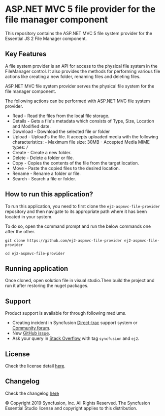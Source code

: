 # ASP.NET MVC 5 file provider for the file manager component

This repository contains the ASP.NET MVC 5 file system provider for the Essential JS 2 File Manager component.

## Key Features

A file system provider is an API for access to the physical file system in the FileManager control. It also provides the methods for performing various file actions like creating a new folder, renaming files and deleting files.

ASP.NET MVC file system provider serves the physical file system for the file manager component.

The following actions can be performed with ASP.NET MVC file system provider.

- Read      - Read the files from the local file storage.
- Details   - Gets a file's metadata which consists of Type, Size, Location and Modified date.
- Download  - Download the selected file or folder
- Upload    - Upload's the file. It accepts uploaded media with the following characteristics:
                - Maximum file size:  30MB
                - Accepted Media MIME types: */*
- Create    - Create a new folder.
- Delete    - Delete a folder or file.
- Copy      - Copies the contents of the file from the target location.
- Move      - Paste the copied files to the desired location.
- Rename    - Rename a folder or file.
- Search    - Search a file or folder.

## How to run this application?

To run this application, you need to first clone the `ej2-aspmvc-file-provider` repository and then navigate to its appropriate path where it has been located in your system.

To do so, open the command prompt and run the below commands one after the other.

```
git clone https://github.com/ej2-aspmvc-file-provider ej2-aspmvc-file-provider

cd ej2-aspmvc-file-provider

```

## Running application

Once cloned, open solution file in visual studio.Then build the project and run it after restoring the nuget packages.

## Support

Product support is available for through following mediums.

* Creating incident in Syncfusion [Direct-trac](https://www.syncfusion.com/support/directtrac/incidents?utm_source=npm&utm_campaign=filemanager) support system or [Community forum](https://www.syncfusion.com/forums/essential-js2?utm_source=npm&utm_campaign=filemanager).
* New [GitHub issue](https://github.com/syncfusion/ej2-javascript-ui-controls/issues/new).
* Ask your query in [Stack Overflow](https://stackoverflow.com/?utm_source=npm&utm_campaign=filemanager) with tag `syncfusion` and `ej2`.

## License

Check the license detail [here](https://github.com/syncfusion/ej2-javascript-ui-controls/blob/master/license).

## Changelog

Check the changelog [here](https://github.com/syncfusion/ej2-javascript-ui-controls/blob/master/controls/filemanager/CHANGELOG.md)

© Copyright 2019 Syncfusion, Inc. All Rights Reserved. The Syncfusion Essential Studio license and copyright applies to this distribution.